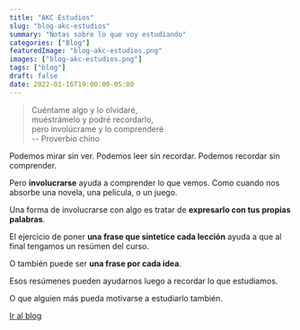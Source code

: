 ```yaml
---
title: "AKC Estudios"
slug: "blog-akc-estudios"
summary: "Notas sobre lo que voy estudiando"
categories: ["Blog"]
featuredImage: "blog-akc-estudios.png"
images: ["blog-akc-estudios.png"]
tags: ["blog"]
draft: false
date: 2022-01-16T19:00:00-05:00
---
```

> Cuéntame algo y lo olvidaré,\
> muéstrámelo y podré recordarlo,\
> pero involúcrame y lo comprenderé\
> -- Proverbio chino

Podemos mirar sin ver. Podemos leer sin recordar. Podemos recordar sin comprender.

Pero **involucrarse** ayuda a comprender lo que vemos. Como cuando nos absorbe una novela, una película, o un juego.

Una forma de involucrarse con algo es tratar de **expresarlo con tus propias palabras**.

El ejercicio de poner **una frase que sintetice cada lección** ayuda a que al final tengamos un resúmen del curso.

O también puede ser **una frase por cada idea**.

Esos resúmenes pueden ayudarnos luego a recordar lo que estudiamos.

O que alguien más pueda motivarse a estudiarlo también.

[Ir al blog](https://akc-estudios.netlify.app)